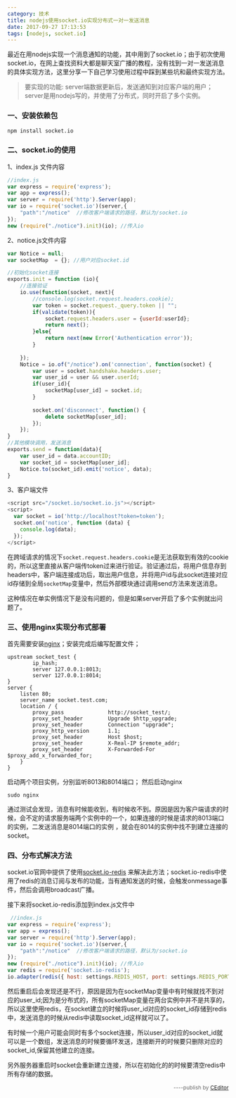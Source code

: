 ```yaml
---
category: 技术
title: nodejs使用socket.io实现分布式一对一发送消息
date: 2017-09-27 17:13:53
tags: [nodejs, socket.io]
---
```


最近在用nodejs实现一个消息通知的功能，其中用到了socket.io；由于初次使用socket.io，在网上查找资料大都是聊天室广播的教程，没有找到一对一发送消息的具体实现方法，这里分享一下自己学习使用过程中踩到某些坑和最终实现方法。
<!--more-->

>要实现的功能:
server端数据更新后，发送通知到对应客户端的用户；server是用nodejs写的，并使用了分布式，同时开启了多个实例。
 
### 一、安装依赖包
 ```bash
 npm install socket.io
 ```
### 二、socket.io的使用
1、index.js 文件内容

```js
//index.js
var express = require('express');
var app = express();
var server = require('http').Server(app);
var io = require('socket.io')(server,{
    "path":"/notice"  //修改客户端请求的路径，默认为/socket.io
});
new (require("./notice").init)(io); //传入io
```
2、notice.js文件内容

```js
var Notice = null; 
var socketMap  = {}; //用户对应socket.id

//初始化socket连接
exports.init = function (io){
    //连接验证
    io.use(function(socket, next){
        //console.log(socket.request.headers.cookie);
        var token = socket.request._query.token || "";
        if(validate(token)){
            socket.request.headers.user = {userId:userId};
            return next();
        }else{
            return next(new Error('Authentication error'));
        }
        
    });
    Notice = io.of("/notice").on('connection', function(socket) {
        var user = socket.handshake.headers.user;
        var user_id = user && user.userId;
        if(user_id){
            socketMap[user_id] = socket.id;
        }
        
        socket.on('disconnect', function() {
            delete socketMap[user_id];
        });
    });
}
//其他模块调用，发送消息
exports.send = function(data){
    var user_id = data.accountID;
    var socket_id = socketMap[user_id];
    Notice.to(socket_id).emit('notice', data);
}
```

3、客户端文件

```js
<script src="/socket.io/socket.io.js"></script>
<script>
  var socket = io('http://localhost?token=token');
  socket.on('notice', function (data) {
    console.log(data);
  });
</script>
```

在跨域请求的情况下`socket.request.headers.cookie`是无法获取到有效的cookie的，所以这里直接从客户端传token过来进行验证。验证通过后，将用户信息存到headers中，客户端连接成功后，取出用户信息，并将用户id与此socket连接对应id存储到全局`socketMap`变量中，然后外部模块通过调用send方法来发送消息。

这种情况在单实例情况下是没有问题的，但是如果server开启了多个实例就出问题了。

### 三、使用nginx实现分布式部署
首先需要安装[nginx](http://nginx.org/)；安装完成后编写配置文件；

```nginx
upstream socket_test {
        ip_hash;
        server 127.0.0.1:8013;
        server 127.0.0.1:8014;
}
server {
    listen 80;
    server_name socket.test.com;
    location / {
        proxy_pass              http://socket_test/;
        proxy_set_header        Upgrade $http_upgrade;
        proxy_set_header        Connection "upgrade";
        proxy_http_version      1.1;
        proxy_set_header        Host $host;
        proxy_set_header        X-Real-IP $remote_addr;
        proxy_set_header        X-Forwarded-For $proxy_add_x_forwarded_for;
    }
}
```

启动两个项目实例，分别监听8013和8014端口；
然后启动nginx

```shell
sudo nginx
```
通过测试会发现，消息有时候能收到，有时候收不到。原因是因为客户端请求的时候，会不定的请求服务端两个实例中的一个，如果连接的时候是请求的8013端口的实例，二发送消息是8014端口的实例 ，就会在8014的实例中找不到建立连接的socket。

### 四、分布式解决方法
socket.io官网中提供了使用[socket.io-redis](https://github.com/socketio/socket.io-redis)
来解决此方法；socket.io-redis中使用了redis的消息订阅与发布的功能，当有通知发送的时候，会触发onmessage事件，然后会调用broadcast广播。

接下来将socket.io-redis添加到index.js文件中

```js
 //index.js
var express = require('express');
var app = express();
var server = require('http').Server(app);
var io = require('socket.io')(server,{
    "path":"/notice"  //修改客户端请求的路径，默认为/socket.io
});
new (require("./notice").init)(io); //传入io
var redis = require('socket.io-redis');
io.adapter(redis({ host: settings.REDIS_HOST, port: settings.REDIS_PORT }));
```

然后重启后会发现还是不行，原因是因为在socketMap变量中有时候就找不到对应的user_id;因为是分布式的，所有socketMap变量在两台实例中并不是共享的，所以这里使用redis，在socket建立的时候将user_id对应的socket_id存储到redis中，发送消息的时候从redis中读取socket_id这样就可以了。

有时候一个用户可能会同时有多个socket连接，所以user_id对应的socket_id就可以是一个数组，发送消息的时候要循环发送，连接断开的时候要只删除对应的socket_id,保留其他建立的连接。

另外服务器重启时socket会重新建立连接，所以在初始化的的时候要清空redis中所有存储的数据。
<div style="text-align:right;font-size:12px;color:#666;">----publish by <a href="http://ceditor.alibt.top" target="_blank">CEditor</a></div>